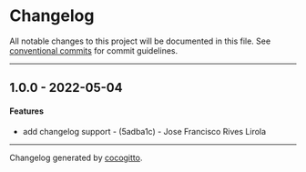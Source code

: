 # Changelog
All notable changes to this project will be documented in this file. See [conventional commits](https://www.conventionalcommits.org/) for commit guidelines.

- - -
## 1.0.0 - 2022-05-04
#### Features
- add changelog support - (5adba1c) - Jose Francisco Rives Lirola
- - -

Changelog generated by [cocogitto](https://github.com/cocogitto/cocogitto).